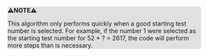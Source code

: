 <div style="margin:2em; background-color: #e0e0e0;">

<strong>⚠️NOTE️️️⚠️</strong>

This algorithm only performs quickly when a good starting test number is selected. For example, if the number 1 were selected as the starting test number for 52 * ? = 2617, the code will perform more steps than is necessary.
</div>

